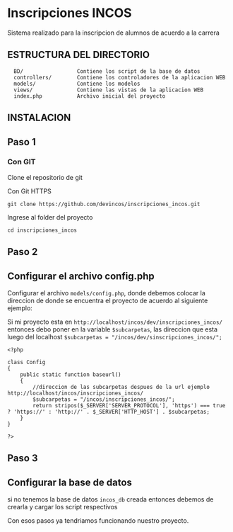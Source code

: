 # **Inscripciones INCOS**
Sistema realizado para la inscripcion de alumnos de acuerdo a la carrera

ESTRUCTURA DEL DIRECTORIO
-------------------

      BD/                 Contiene los script de la base de datos
      controllers/        Contiene los controladores de la aplicacion WEB
      models/             Contiene los modelos 
      views/              Contiene las vistas de la aplicacion WEB
      index.php           Archivo inicial del proyecto


## INSTALACION
## Paso 1
### Con GIT
Clone el repositorio de git

Con Git HTTPS
```
git clone https://github.com/devincos/inscripciones_incos.git
```

Ingrese al folder del proyecto 
```
cd inscripciones_incos
```


## Paso 2
## Configurar el archivo config.php
Configurar el archivo ``models/config.php``, donde debemos colocar la direccion de donde se encuentra el proyecto de acuerdo al siguiente ejemplo: 

Si mi proyecto esta en ``http://localhost/incos/dev/inscripciones_incos/`` 
entonces debo poner en la variable ``$subcarpetas``, las direccion que esta luego del localhost  ``$subcarpetas = "/incos/dev/sinscripciones_incos/";
``
```
<?php

class Config
{
    public static function baseurl()
    {
        //direccion de las subcarpetas despues de la url ejemplo http://localhost/incos/inscripciones_incos/
        $subcarpetas = "/incos/inscripciones_incos/";
        return stripos($_SERVER['SERVER_PROTOCOL'], 'https') === true ? 'https://' : 'http://' . $_SERVER['HTTP_HOST'] . $subcarpetas;
    }
}

?>
```

## Paso 3

## Configurar la base de datos
si no tenemos la base de datos ``incos_db`` creada entonces debemos de crearla y cargar los script respectivos


Con esos pasos ya tendriamos funcionando nuestro proyecto.


